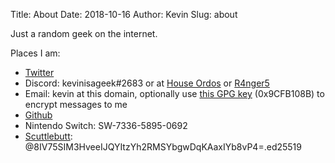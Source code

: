 Title: About
Date: 2018-10-16
Author: Kevin
Slug: about

Just a random geek on the internet.

Places I am:

* [Twitter](https://twitter.com/kevinisageek)
* Discord: kevinisageek#2683 or at [House Ordos](https://discord.gg/p8tAxfR) or [R4nger5](https://discord.gg/RsTZCkD)
* Email: kevin at this domain, optionally use [this GPG key](/media/misc/kevinatkevinisageekdotorg.public.gpg.asc) (0x9CFB108B) to encrypt messages to me
* [Github](https://github.com/kevinisageek)
* Nintendo Switch: SW-7336-5895-0692
* [Scuttlebutt](https://www.scuttlebutt.nz/): @8IV75SIM3HveeIJQYItzYh2RMSYbgwDqKAaxIYb8vP4=.ed25519
